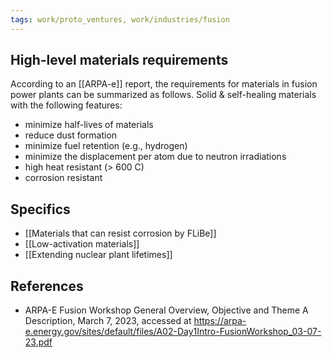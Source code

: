 ```yaml
---
tags: work/proto_ventures, work/industries/fusion
---
```

## High-level materials requirements
According to an [[ARPA-e]] report, the requirements for materials in fusion power plants can be summarized as follows. Solid & self-healing materials with the following features:
- minimize half-lives of materials
- reduce dust formation
- minimize fuel retention (e.g., hydrogen)
- minimize the displacement per atom due to neutron irradiations
- high heat resistant (> 600 C)
- corrosion resistant

## Specifics
- [[Materials that can resist corrosion by FLiBe]]
- [[Low-activation materials]]
- [[Extending nuclear plant lifetimes]]

## References
- ARPA-E Fusion Workshop General Overview, Objective and Theme A Description, March 7, 2023, accessed at https://arpa-e.energy.gov/sites/default/files/A02-Day1Intro-FusionWorkshop_03-07-23.pdf
